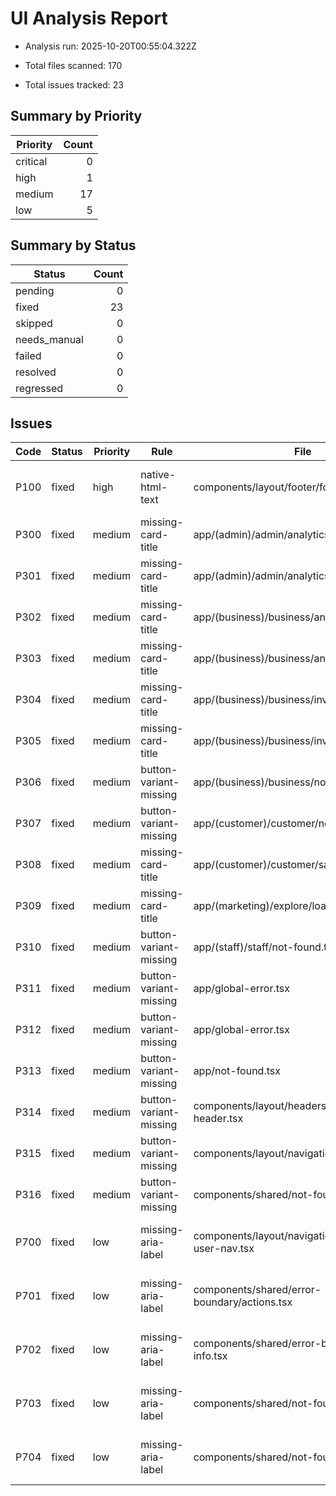 # UI Analysis Report

- Analysis run: 2025-10-20T00:55:04.322Z

- Total files scanned: 170
- Total issues tracked: 23

## Summary by Priority

| Priority | Count |
| --- | ---: |
| critical | 0 |
| high | 1 |
| medium | 17 |
| low | 5 |

## Summary by Status

| Status | Count |
| --- | ---: |
| pending | 0 |
| fixed | 23 |
| skipped | 0 |
| needs_manual | 0 |
| failed | 0 |
| resolved | 0 |
| regressed | 0 |

## Issues

| Code | Status | Priority | Rule | File | Line | Title |
| --- | --- | --- | --- | --- | --- | --- |
| P100 | fixed | high | native-html-text | components/layout/footer/footer.tsx | 55 | Native paragraph element used |
| P300 | fixed | medium | missing-card-title | app/(admin)/admin/analytics/loading.tsx | 15 | CardHeader missing CardTitle |
| P301 | fixed | medium | missing-card-title | app/(admin)/admin/analytics/loading.tsx | 28 | CardHeader missing CardTitle |
| P302 | fixed | medium | missing-card-title | app/(business)/business/analytics/loading.tsx | 15 | CardHeader missing CardTitle |
| P303 | fixed | medium | missing-card-title | app/(business)/business/analytics/loading.tsx | 26 | CardHeader missing CardTitle |
| P304 | fixed | medium | missing-card-title | app/(business)/business/inventory/loading.tsx | 18 | CardHeader missing CardTitle |
| P305 | fixed | medium | missing-card-title | app/(business)/business/inventory/loading.tsx | 30 | CardHeader missing CardTitle |
| P306 | fixed | medium | button-variant-missing | app/(business)/business/not-found.tsx | 26 | Button missing variant |
| P307 | fixed | medium | button-variant-missing | app/(customer)/customer/not-found.tsx | 26 | Button missing variant |
| P308 | fixed | medium | missing-card-title | app/(customer)/customer/salons/loading.tsx | 20 | CardHeader missing CardTitle |
| P309 | fixed | medium | missing-card-title | app/(marketing)/explore/loading.tsx | 19 | CardHeader missing CardTitle |
| P310 | fixed | medium | button-variant-missing | app/(staff)/staff/not-found.tsx | 26 | Button missing variant |
| P311 | fixed | medium | button-variant-missing | app/global-error.tsx | 78 | Button missing variant |
| P312 | fixed | medium | button-variant-missing | app/global-error.tsx | 92 | Button missing variant |
| P313 | fixed | medium | button-variant-missing | app/not-found.tsx | 22 | Button missing variant |
| P314 | fixed | medium | button-variant-missing | components/layout/headers/marketing-header.tsx | 67 | Button missing variant |
| P315 | fixed | medium | button-variant-missing | components/layout/navigation/mobile-nav.tsx | 72 | Button missing variant |
| P316 | fixed | medium | button-variant-missing | components/shared/not-found-page.tsx | 41 | Button missing variant |
| P700 | fixed | low | missing-aria-label | components/layout/navigation/marketing-user-nav.tsx | 53 | Interactive control missing aria-label |
| P701 | fixed | low | missing-aria-label | components/shared/error-boundary/actions.tsx | 22 | Interactive control missing aria-label |
| P702 | fixed | low | missing-aria-label | components/shared/error-boundary/digest-info.tsx | 23 | Interactive control missing aria-label |
| P703 | fixed | low | missing-aria-label | components/shared/not-found-page.tsx | 35 | Interactive control missing aria-label |
| P704 | fixed | low | missing-aria-label | components/shared/not-found-page.tsx | 41 | Interactive control missing aria-label |
